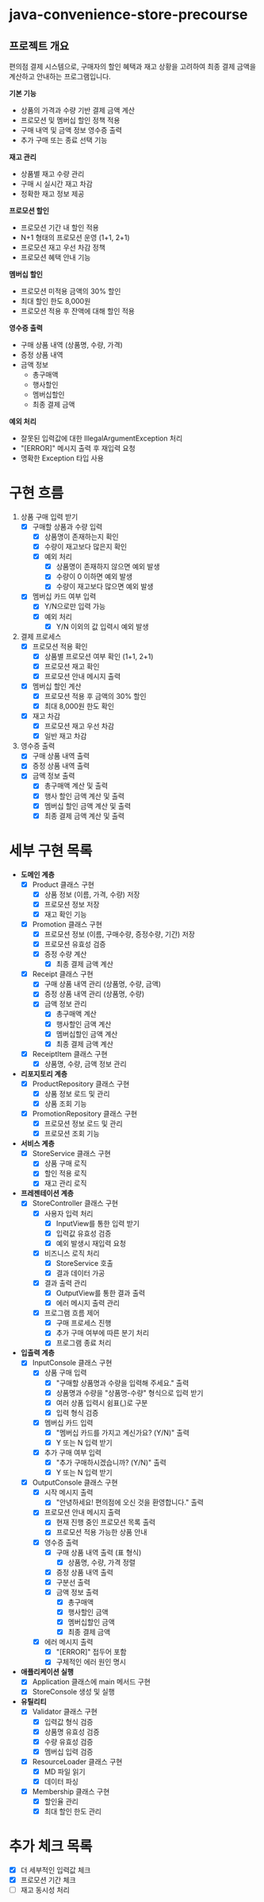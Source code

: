 # java-convenience-store-precourse

## 프로젝트 개요

편의점 결제 시스템으로, 구매자의 할인 혜택과 재고 상황을 고려하여 최종 결제 금액을 계산하고 안내하는 프로그램입니다.

**기본 기능**
- 상품의 가격과 수량 기반 결제 금액 계산
- 프로모션 및 멤버십 할인 정책 적용
- 구매 내역 및 금액 정보 영수증 출력
- 추가 구매 또는 종료 선택 기능

**재고 관리**
- 상품별 재고 수량 관리
- 구매 시 실시간 재고 차감
- 정확한 재고 정보 제공

**프로모션 할인**
- 프로모션 기간 내 할인 적용
- N+1 형태의 프로모션 운영 (1+1, 2+1)
- 프로모션 재고 우선 차감 정책
- 프로모션 혜택 안내 기능

**멤버십 할인**
- 프로모션 미적용 금액의 30% 할인
- 최대 할인 한도 8,000원
- 프로모션 적용 후 잔액에 대해 할인 적용

**영수증 출력**
- 구매 상품 내역 (상품명, 수량, 가격)
- 증정 상품 내역
- 금액 정보
  - 총구매액
  - 행사할인
  - 멤버십할인
  - 최종 결제 금액

**예외 처리**
- 잘못된 입력값에 대한 IllegalArgumentException 처리
- "[ERROR]" 메시지 출력 후 재입력 요청
- 명확한 Exception 타입 사용


# 구현 흐름

1. 상품 구매 입력 받기
    - [x] 구매할 상품과 수량 입력
        - [x] 상품명이 존재하는지 확인
        - [x] 수량이 재고보다 많은지 확인
        - [x] 예외 처리
            - [x] 상품명이 존재하지 않으면 예외 발생
            - [x] 수량이 0 이하면 예외 발생
            - [x] 수량이 재고보다 많으면 예외 발생
    - [x] 멤버십 카드 여부 입력
        - [x] Y/N으로만 입력 가능
        - [x] 예외 처리
            - [x] Y/N 이외의 값 입력시 예외 발생

2. 결제 프로세스
    - [x] 프로모션 적용 확인
        - [x] 상품별 프로모션 여부 확인 (1+1, 2+1)
        - [x] 프로모션 재고 확인
        - [x] 프로모션 안내 메시지 출력
    - [x] 멤버십 할인 계산
        - [x] 프로모션 적용 후 금액의 30% 할인
        - [x] 최대 8,000원 한도 확인
    - [x] 재고 차감
        - [x] 프로모션 재고 우선 차감
        - [x] 일반 재고 차감

3. 영수증 출력
    - [x] 구매 상품 내역 출력
    - [x] 증정 상품 내역 출력
    - [x] 금액 정보 출력
        - [x] 총구매액 계산 및 출력
        - [x] 행사 할인 금액 계산 및 출력
        - [x] 멤버십 할인 금액 계산 및 출력
        - [x] 최종 결제 금액 계산 및 출력

# 세부 구현 목록

- **도메인 계층**
  - [x] Product 클래스 구현
    - [x] 상품 정보 (이름, 가격, 수량) 저장
    - [x] 프로모션 정보 저장
    - [x] 재고 확인 기능
  - [x] Promotion 클래스 구현
    - [x] 프로모션 정보 (이름, 구매수량, 증정수량, 기간) 저장
    - [x] 프로모션 유효성 검증
    - [x] 증정 수량 계산
      - [x] 최종 결제 금액 계산
  - [x] Receipt 클래스 구현 
    - [x] 구매 상품 내역 관리 (상품명, 수량, 금액)
    - [x] 증정 상품 내역 관리 (상품명, 수량)
    - [x] 금액 정보 관리
        - [x] 총구매액 계산
        - [x] 행사할인 금액 계산
        - [x] 멤버십할인 금액 계산
        - [x] 최종 결제 금액 계산
  - [x] ReceiptItem 클래스 구현
    - [x] 상품명, 수량, 금액 정보 관리 

- **리포지토리 계층**
  - [x] ProductRepository 클래스 구현
    - [x] 상품 정보 로드 및 관리
    - [x] 상품 조회 기능
  - [x] PromotionRepository 클래스 구현
    - [x] 프로모션 정보 로드 및 관리
    - [x] 프로모션 조회 기능

- **서비스 계층**
  - [x] StoreService 클래스 구현
    - [x] 상품 구매 로직
    - [x] 할인 적용 로직
    - [x] 재고 관리 로직

- **프레젠테이션 계층**
  - [x] StoreController 클래스 구현
    - [x] 사용자 입력 처리
      - [x] InputView를 통한 입력 받기
      - [x] 입력값 유효성 검증
      - [x] 예외 발생시 재입력 요청
    - [x] 비즈니스 로직 처리
      - [x] StoreService 호출
      - [x] 결과 데이터 가공
    - [x] 결과 출력 관리
      - [x] OutputView를 통한 결과 출력
      - [x] 에러 메시지 출력 관리
    - [x] 프로그램 흐름 제어
      - [x] 구매 프로세스 진행
      - [x] 추가 구매 여부에 따른 분기 처리
      - [x] 프로그램 종료 처리

- **입출력 계층**
  - [x] InputConsole 클래스 구현
    - [x] 상품 구매 입력
      - [x] "구매할 상품명과 수량을 입력해 주세요." 출력
      - [x] 상품명과 수량을 "상품명-수량" 형식으로 입력 받기
      - [x] 여러 상품 입력시 쉼표(,)로 구분
      - [x] 입력 형식 검증
    - [x] 멤버십 카드 입력
      - [x] "멤버십 카드를 가지고 계신가요? (Y/N)" 출력
      - [x] Y 또는 N 입력 받기
    - [x] 추가 구매 여부 입력
      - [x] "추가 구매하시겠습니까? (Y/N)" 출력
      - [x] Y 또는 N 입력 받기

  - [x] OutputConsole 클래스 구현
    - [x] 시작 메시지 출력
      - [x] "안녕하세요! 편의점에 오신 것을 환영합니다." 출력
    - [x] 프로모션 안내 메시지 출력
      - [x] 현재 진행 중인 프로모션 목록 출력
      - [x] 프로모션 적용 가능한 상품 안내
    - [x] 영수증 출력
      - [x] 구매 상품 내역 출력 (표 형식)
        - [x] 상품명, 수량, 가격 정렬
      - [x] 증정 상품 내역 출력
      - [x] 구분선 출력
      - [x] 금액 정보 출력
        - [x] 총구매액
        - [x] 행사할인 금액
        - [x] 멤버십할인 금액
        - [x] 최종 결제 금액
    - [x] 에러 메시지 출력
      - [x] "[ERROR]" 접두어 포함
      - [x] 구체적인 에러 원인 명시

- **애플리케이션 실행**
  - [x] Application 클래스에 main 메서드 구현
  - [x] StoreConsole 생성 및 실행

- **유틸리티**
  - [x] Validator 클래스 구현
    - [x] 입력값 형식 검증
    - [x] 상품명 유효성 검증
    - [x] 수량 유효성 검증
    - [x] 멤버십 입력 검증
  - [x] ResourceLoader 클래스 구현
    - [x] MD 파일 읽기
    - [x] 데이터 파싱
  - [x] Membership 클래스 구현
    - [x] 할인율 관리
    - [x] 최대 할인 한도 관리

# 추가 체크 목록
- [x] 더 세부적인 입력값 체크
- [x] 프로모션 기간 체크
- [ ] 재고 동시성 처리